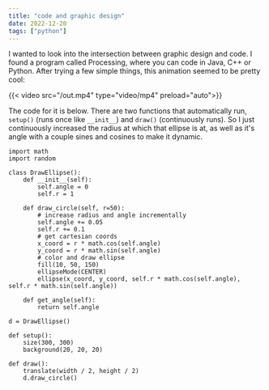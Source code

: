 ```yaml
---
title: "code and graphic design"
date: 2022-12-20
tags: ["python"]
---
```

I wanted to look into the intersection between graphic design and code.
I found a program called Processing, where you can code in Java, C++ or Python.
After trying a few simple things, this animation seemed to be pretty cool:

{{< video src="/out.mp4" type="video/mp4" preload="auto">}}

The code for it is below. There are two functions that automatically run, 
`setup()` (runs once like `__init__`) and `draw()` (continuously runs). So I just
continuously increased the radius at which that ellipse is at, as well as it's angle with
a couple sines and cosines to make it dynamic.

```
import math
import random

class DrawEllipse():
    def __init__(self):
        self.angle = 0
        self.r = 1
        
    def draw_circle(self, r=50):
    	# increase radius and angle incrementally
        self.angle += 0.05
        self.r += 0.1
        # get cartesian coords
        x_coord = r * math.cos(self.angle)
        y_coord = r * math.sin(self.angle)
        # color and draw ellipse
        fill(10, 50, 150)
        ellipseMode(CENTER)
        ellipse(x_coord, y_coord, self.r * math.cos(self.angle), self.r * math.sin(self.angle))
        
    def get_angle(self):
        return self.angle
        
d = DrawEllipse()

def setup():
    size(300, 300)
    background(20, 20, 20)
    
def draw():
    translate(width / 2, height / 2)
    d.draw_circle()
```